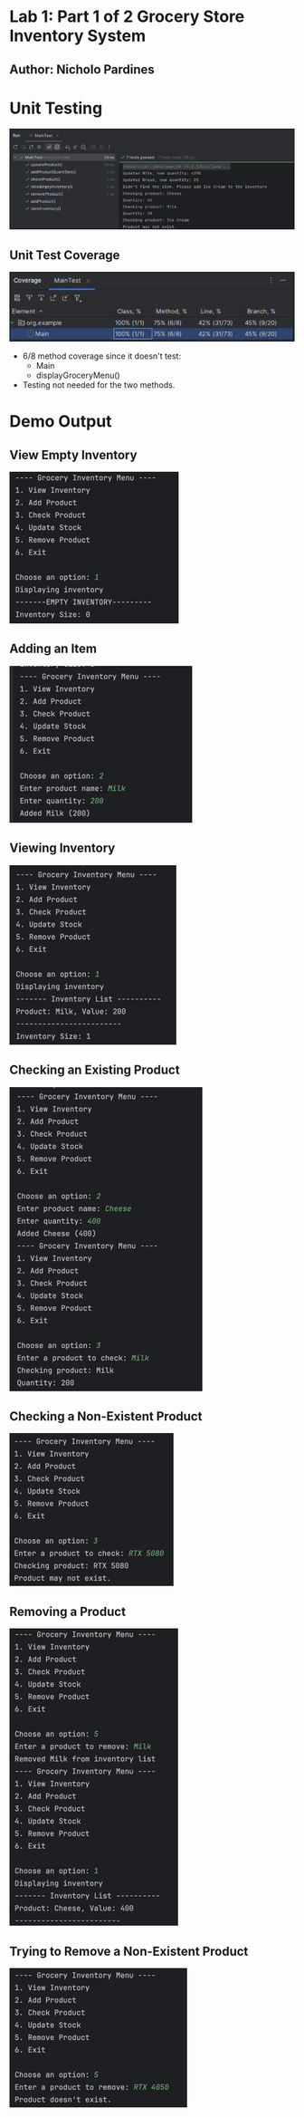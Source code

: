 # Lab 1: Part 1 of 2 Grocery Store Inventory System
## Author: Nicholo Pardines
# Unit Testing
![img_1.png](Unit_Testing.png)
## Unit Test Coverage
![img_1.png](coverage.png)
- 6/8 method coverage since it doesn't test:
  - Main
  - displayGroceryMenu()
- Testing not needed for the two methods.
# Demo Output
## View Empty Inventory
![](view_empty.png)
## Adding an Item
![img.png](adding.png)
## Viewing Inventory
![img.png](view_exist.png)
## Checking an Existing Product
![img.png](check_exist.png)
## Checking a Non-Existent Product
![img.png](checking_non_existing.png)
## Removing a Product
![img.png](remove.png)
## Trying to Remove a Non-Existent Product
![img.png](img.png)
